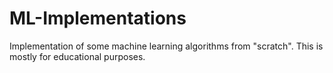 # ML-Implementations
Implementation of some machine learning algorithms from "scratch". This is mostly for educational purposes. 
